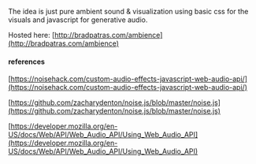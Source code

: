 The idea is just pure ambient sound & visualization using basic css for the visuals and javascript for generative audio.

Hosted here: [http://bradpatras.com/ambience](http://bradpatras.com/ambience)

#### references
[https://noisehack.com/custom-audio-effects-javascript-web-audio-api/](https://noisehack.com/custom-audio-effects-javascript-web-audio-api/)

[https://github.com/zacharydenton/noise.js/blob/master/noise.js](https://github.com/zacharydenton/noise.js/blob/master/noise.js)

[https://developer.mozilla.org/en-US/docs/Web/API/Web_Audio_API/Using_Web_Audio_API](https://developer.mozilla.org/en-US/docs/Web/API/Web_Audio_API/Using_Web_Audio_API)
